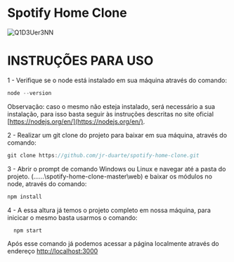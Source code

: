 
# Spotify Home Clone

![Q1D3Uer3NN](https://user-images.githubusercontent.com/32375670/74269710-ab670300-4ce8-11ea-844c-d40b6e4b3d58.gif)

# INSTRUÇÕES PARA USO

1 - Verifique se o node está instalado em sua máquina através do comando:
  ```javascript
  node --version
  ```
 Observação: caso o mesmo não esteja instalado, será necessário a sua instalação, para isso basta seguir às instruções descritas no site oficial [https://nodejs.org/en/](https://nodejs.org/en/).

2 - Realizar um git clone do projeto para baixar em sua máquina, através do comando:
  ```javascript
  git clone https://github.com/jr-duarte/spotify-home-clone.git
  ```
  
3 - Abrir o prompt de comando Windows ou Linux e navegar até a pasta do projeto. (......\spotify-home-clone-master\web) e baixar os módulos no node, através do comando:
   ```javascript
   npm install
   ```
4 - A essa altura já temos o projeto completo em nossa máquina, para inicicar o mesmo basta usarmos o comando:
```javascript
  npm start
  ```
Após esse comando já podemos acessar a página localmente através do endereço 
[http://localhost:3000](http://localhost:3000)
